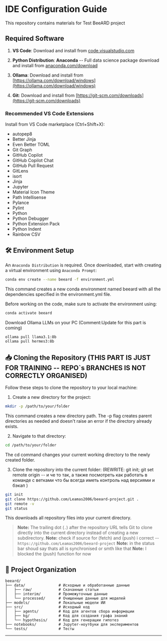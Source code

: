 # IDE Configuration Guide

This repository contains materials for Test BeeARD project  

## Required Software
1. **VS Code**: Download and install from [code.visualstudio.com](https://code.visualstudio.com/)
  
3. **Python Distribution**: **Anaconda** -- Full data science package download and install from [anaconda.com/download](https://www.anaconda.com/download)
    
4. **Ollama**: Download and install from [https://ollama.com/download/windows](https://ollama.com/download/windows)

5. **Git**: Download and install from [https://git-scm.com/downloads](https://git-scm.com/downloads)



### Recommended VS Code Extensions
Install from VS Code marketplace (Ctrl+Shift+X):

- autopep8
- Better Jinja
- Even Better TOML
- Git Graph
- GitHub Copilot
- GitHub Copilot Chat
- GitHub Pull Request
- GitLens
- isort
- Jinja
- Jupyter
- Material Icon Theme
- Path Intellisense
- Pylance
- Pylint
- Python
- Python Debugger
- Python Extension Pack
- Python Indent
- Rainbow CSV

## 🛠️ Environment Setup 
An `Anaconda Distribution` is required. Once downloaded, start with creating a virtual environment using `Anaconda Prompt`:

```Bash
conda env create --name beeard -f environment.yml
```
This command creates a new conda environment named beeard with all the dependencies specified in the environment.yml file.

Before working on the code, make sure to activate the environment using:

```Bash
conda activate beeard
```

Download Ollama LLMs on your PC (Comment:Update for this part is coming)
```Bash
ollama pull llama3.1:8b
ollama pull hermes3:8b
```

## 📥 Cloning the Repository (THIS PART IS JUST FOR TRAINING -- REPO`s BRANCHES IS NOT CORRECTLY ORGANISED)

Follow these steps to clone the repository to your local machine:

1. Create a new directory for the project:
```bash
mkdir -p /path/to/your/folder
```
This command creates a new directory path. The -p flag creates parent directories as needed and doesn't raise an error if the directory already exists.

2. Navigate to that directory:
```bash
cd /path/to/your/folder
```
The cd command changes your current working directory to the newly created folder.

3. Clone the repository into the current folder: (REWRITE: git init; git set remote origin -- и че то так, а также посмотреть как работать в команде с ветками что бы всегда иметь контроль над версиями и бэкап )
```bash
git init
git clone https://github.com/Leamas2006/beeard-project.git .
git remote -v
git status
```
This downloads all repository files into your current directory.
> **Note:** The trailing dot (`.`) after the repository URL tells Git to clone directly into the current directory instead of creating a new subdirectory.
> **Note:** check if source for (fetch) and (push) i correct -- `https://github.com/Leamas2006/beeard-project`
> **Note:** in the status bar shoud say thats all is synchronised or smth like that 
> **Note:** I blocked the (push) function for now 

## 📂 Project Organization

```
beeard/
├── data/               # Исходные и обработанные данные
│   ├── raw/            # Скачанные статьи
│   ├── interim/        # Промежуточные данные
│   └── processed/      # Очищенные данные для моделей
├── models/             # Локальные модели ИИ
├── src/                # Исходный код
│   ├── agents/         # Код для агентов сбора информации
│   ├── kg/             # Код для создания графа знаний
│   └── hypothesis/     # Код для генерации гипотез
├── notebooks/          # Jupyter-ноутбуки для экспериментов
└── tests/              # Тесты
```
--------

